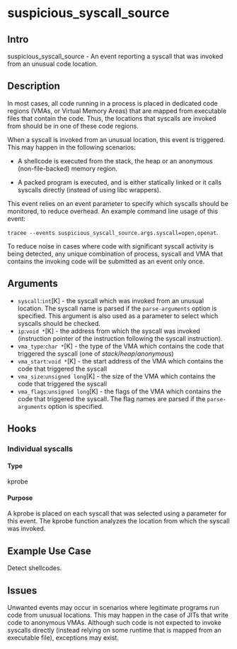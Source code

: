# suspicious_syscall_source

## Intro

suspicious_syscall_source - An event reporting a syscall that was invoked from an unusual code location.

## Description

In most cases, all code running in a process is placed in dedicated code regions (VMAs, or Virtual Memory Areas) that are mapped from executable files that contain the code. Thus, the locations that syscalls are invoked from should be in one of these code regions.

When a syscall is invoked from an unusual location, this event is triggered. This may happen in the following scenarios:

- A shellcode is executed from the stack, the heap or an anonymous (non-file-backed) memory region.

- A packed program is executed, and is either statically linked or it calls syscalls directly (instead of using libc wrappers).

This event relies on an event parameter to specify which syscalls should be monitored, to reduce overhead. An example command line usage of this event:

`tracee --events suspicious_syscall_source.args.syscall=open,openat`.

To reduce noise in cases where code with significant syscall activity is being detected, any unique combination of process, syscall and VMA that contains the invoking code will be submitted as an event only once.

## Arguments

* `syscall`:`int`[K] - the syscall which was invoked from an unusual location. The syscall name is parsed if the `parse-arguments` option is specified. This argument is also used as a parameter to select which syscalls should be checked.
* `ip`:`void *`[K] - the address from which the syscall was invoked (instruction pointer of the instruction following the syscall instruction).
* `vma_type`:`char *`[K] - the type of the VMA which contains the code that triggered the syscall (one of *stack*/*heap*/*anonymous*)
* `vma_start`:`void *`[K] - the start address of the VMA which contains the code that triggered the syscall
* `vma_size`:`unsigned long`[K] - the size of the VMA which contains the code that triggered the syscall
* `vma_flags`:`unsigned long`[K] - the flags of the VMA which contains the code that triggered the syscall. The flag names are parsed if the `parse-arguments` option is specified.

## Hooks

### Individual syscalls

#### Type

kprobe

#### Purpose

A kprobe is placed on each syscall that was selected using a parameter for this event. The kprobe function analyzes the location from which the syscall was invoked.

## Example Use Case

Detect shellcodes.

## Issues

Unwanted events may occur in scenarios where legitimate programs run code from unusual locations. This may happen in the case of JITs that write code to anonymous VMAs. Although such code is not expected to invoke syscalls directly (instead relying on some runtime that is mapped from an executable file), exceptions may exist.
